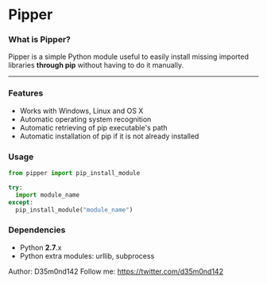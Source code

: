 # Pipper

<h3> What is Pipper? </h3>

Pipper is a simple Python module useful to easily install missing imported libraries <b>through pip</b> without having to do it manually.

* * * 

<h3> Features </h3>

* Works with Windows, Linux and OS X
* Automatic operating system recognition
* Automatic retrieving of pip executable's path 
* Automatic installation of pip if it is not already installed 

<h3> Usage </h3>

```python
from pipper import pip_install_module

try:
  import module_name
except:
  pip_install_module("module_name")
```
<h3> Dependencies </h3>

* Python <b>2.7</b>.x
* Python extra modules: urllib, subprocess


Author: D35m0nd142
Follow me: https://twitter.com/d35m0nd142
